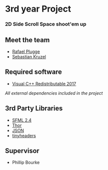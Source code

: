 # 3rd year Project

### 2D Side Scroll Space shoot'em up

## Meet the team

* [Rafael Plugge](https://www.linkedin.com/in/rafael-plugge-512164106/)
* [Sebastian Kruzel](https://www.linkedin.com/in/sebastiankruzel/)

## Required software

* [Visual C++ Redistributable 2017](https://go.microsoft.com/fwlink/?LinkId=746571)

*All external dependencies included in the project*

## 3rd Party Libraries

* [SFML 2.4](https://github.com/SFML/SFML)
* [Thor](https://github.com/Bromeon/Thor)
* [JSON](https://github.com/nlohmann/json)
* [tinyheaders](https://github.com/RandyGaul/tinyheaders)

## Supervisor

* Phillip Bourke